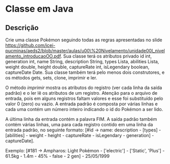 # Classe em Java

## Descrição

Crie uma classe Pokémon seguindo todas as regras apresentadas no slide https://github.com/icei-pucminas/aeds2/blob/master/aulas/u00\%20Nivelamento/unidade00l_nivelamento_introducaoOO.pdf. Sua classe terá os atributos privado id int, generation int, name String, description String, types Lista, abilities Lista, weight double, height double, captureRate int, isLegendary boolean, captureDate Date. Sua classe também terá pelo menos dois construtores, e os métodos gets, sets, clone, imprimir e ler.

O método $imprimir$ mostra os atributos do registro (ver cada linha da saída padrão) e o ler lê os atributos de um registro. Atenção para o arquivo de entrada, pois em alguns registros faltam valores e esse foi substituído pelo valor 0 (zero) ou vazio. A entrada padrão é composta por várias linhas e cada uma contém um número inteiro indicando o id do Pokémon a ser lido.

A última linha da entrada contém a palavra FIM. A saída padrão também contém várias linhas, uma para cada registro contido em uma linha da entrada padrão, no seguinte formato: [#id -> name: description - [types] - [abilities] - weight - height - captureRate - isLegendary - generation] - captureDate].

Exemplo: [#181 -> Ampharos: Light Pokémon - ['electric'] - ['Static', 'Plus'] - 61.5kg - 1.4m - 45% - false - 2 gen] - 25/05/1999